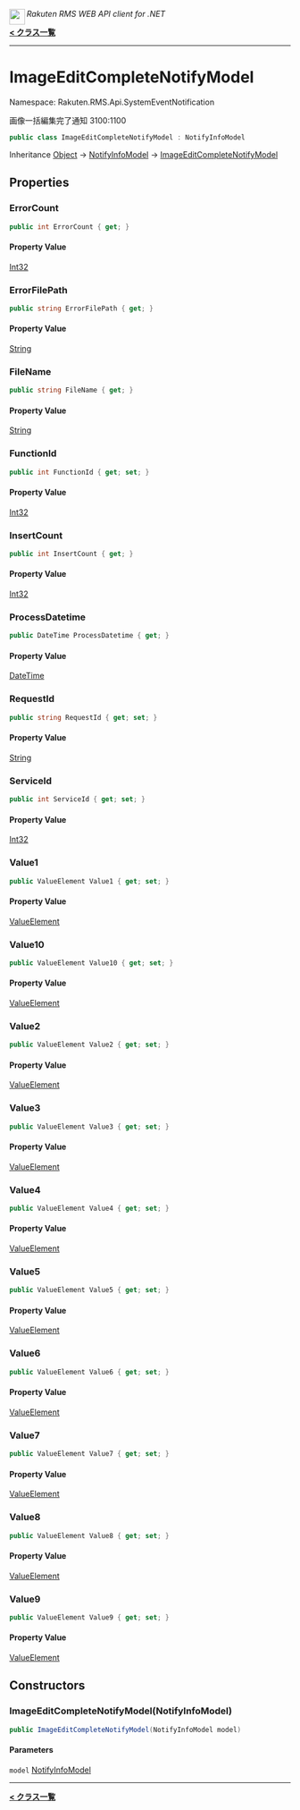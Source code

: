 <img align="left" style="height: 2em;" src="https://webservice.rakuten.co.jp/favicon.ico"><em>Rakuten RMS WEB API client for .NET</em>

[**< クラス一覧**](./)
- - -

# ImageEditCompleteNotifyModel

Namespace: Rakuten.RMS.Api.SystemEventNotification

画像一括編集完了通知 3100:1100

```csharp
public class ImageEditCompleteNotifyModel : NotifyInfoModel
```

Inheritance [Object](https://docs.microsoft.com/en-us/dotnet/api/system.object) → [NotifyInfoModel](./rakuten.rms.api.systemeventnotification.notifyinfomodel) → [ImageEditCompleteNotifyModel](./rakuten.rms.api.systemeventnotification.imageeditcompletenotifymodel)

## Properties

### <a id="properties-errorcount"/>**ErrorCount**

```csharp
public int ErrorCount { get; }
```

#### Property Value

[Int32](https://docs.microsoft.com/en-us/dotnet/api/system.int32)<br>

### <a id="properties-errorfilepath"/>**ErrorFilePath**

```csharp
public string ErrorFilePath { get; }
```

#### Property Value

[String](https://docs.microsoft.com/en-us/dotnet/api/system.string)<br>

### <a id="properties-filename"/>**FileName**

```csharp
public string FileName { get; }
```

#### Property Value

[String](https://docs.microsoft.com/en-us/dotnet/api/system.string)<br>

### <a id="properties-functionid"/>**FunctionId**

```csharp
public int FunctionId { get; set; }
```

#### Property Value

[Int32](https://docs.microsoft.com/en-us/dotnet/api/system.int32)<br>

### <a id="properties-insertcount"/>**InsertCount**

```csharp
public int InsertCount { get; }
```

#### Property Value

[Int32](https://docs.microsoft.com/en-us/dotnet/api/system.int32)<br>

### <a id="properties-processdatetime"/>**ProcessDatetime**

```csharp
public DateTime ProcessDatetime { get; }
```

#### Property Value

[DateTime](https://docs.microsoft.com/en-us/dotnet/api/system.datetime)<br>

### <a id="properties-requestid"/>**RequestId**

```csharp
public string RequestId { get; set; }
```

#### Property Value

[String](https://docs.microsoft.com/en-us/dotnet/api/system.string)<br>

### <a id="properties-serviceid"/>**ServiceId**

```csharp
public int ServiceId { get; set; }
```

#### Property Value

[Int32](https://docs.microsoft.com/en-us/dotnet/api/system.int32)<br>

### <a id="properties-value1"/>**Value1**

```csharp
public ValueElement Value1 { get; set; }
```

#### Property Value

[ValueElement](./rakuten.rms.api.systemeventnotification.valueelement)<br>

### <a id="properties-value10"/>**Value10**

```csharp
public ValueElement Value10 { get; set; }
```

#### Property Value

[ValueElement](./rakuten.rms.api.systemeventnotification.valueelement)<br>

### <a id="properties-value2"/>**Value2**

```csharp
public ValueElement Value2 { get; set; }
```

#### Property Value

[ValueElement](./rakuten.rms.api.systemeventnotification.valueelement)<br>

### <a id="properties-value3"/>**Value3**

```csharp
public ValueElement Value3 { get; set; }
```

#### Property Value

[ValueElement](./rakuten.rms.api.systemeventnotification.valueelement)<br>

### <a id="properties-value4"/>**Value4**

```csharp
public ValueElement Value4 { get; set; }
```

#### Property Value

[ValueElement](./rakuten.rms.api.systemeventnotification.valueelement)<br>

### <a id="properties-value5"/>**Value5**

```csharp
public ValueElement Value5 { get; set; }
```

#### Property Value

[ValueElement](./rakuten.rms.api.systemeventnotification.valueelement)<br>

### <a id="properties-value6"/>**Value6**

```csharp
public ValueElement Value6 { get; set; }
```

#### Property Value

[ValueElement](./rakuten.rms.api.systemeventnotification.valueelement)<br>

### <a id="properties-value7"/>**Value7**

```csharp
public ValueElement Value7 { get; set; }
```

#### Property Value

[ValueElement](./rakuten.rms.api.systemeventnotification.valueelement)<br>

### <a id="properties-value8"/>**Value8**

```csharp
public ValueElement Value8 { get; set; }
```

#### Property Value

[ValueElement](./rakuten.rms.api.systemeventnotification.valueelement)<br>

### <a id="properties-value9"/>**Value9**

```csharp
public ValueElement Value9 { get; set; }
```

#### Property Value

[ValueElement](./rakuten.rms.api.systemeventnotification.valueelement)<br>

## Constructors

### <a id="constructors-.ctor"/>**ImageEditCompleteNotifyModel(NotifyInfoModel)**

```csharp
public ImageEditCompleteNotifyModel(NotifyInfoModel model)
```

#### Parameters

`model` [NotifyInfoModel](./rakuten.rms.api.systemeventnotification.notifyinfomodel)<br>


- - -
[**< クラス一覧**](./)
